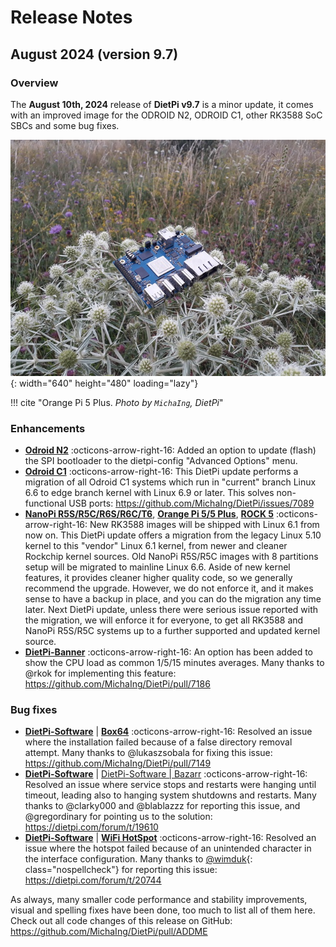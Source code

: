 # Release Notes

## August 2024 (version 9.7)

### Overview

The **August 10th, 2024** release of **DietPi v9.7** is a minor update, it comes with an improved image for the ODROID N2, ODROID C1, other RK3588 SoC SBCs and some bug fixes.

![Orange Pi 5 Plus enjoys the view](../assets/images/dietpi-release-v9_07.jpg){: width="640" height="480" loading="lazy"}

!!! cite "Orange Pi 5 Plus. *Photo by `MichaIng`, DietPi*"

### Enhancements

- [**Odroid N2**](../hardware.md#odroid) :octicons-arrow-right-16: Added an option to update (flash) the SPI bootloader to the dietpi-config "Advanced Options" menu.
- [**Odroid C1**](../hardware.md#odroid) :octicons-arrow-right-16: This DietPi update performs a migration of all Odroid C1 systems which run in "current" branch Linux 6.6 to edge branch kernel with Linux 6.9 or later. This solves non-functional USB ports: <https://github.com/MichaIng/DietPi/issues/7089>
- [**NanoPi R5S/R5C/R6S/R6C/T6**](../hardware.md#nanopi-series-friendlyelec), [**Orange Pi 5/5 Plus**](../hardware.md#orange-pi-series), [**ROCK 5**](../hardware.md#radxa) :octicons-arrow-right-16: New RK3588 images will be shipped with Linux 6.1 from now on. This DietPi update offers a migration from the legacy Linux 5.10 kernel to this "vendor" Linux 6.1 kernel, from newer and cleaner Rockchip kernel sources. Old NanoPi R5S/R5C images with 8 partitions setup will be migrated to mainline Linux 6.6. Aside of new kernel features, it provides cleaner higher quality code, so we generally recommend the upgrade. However, we do not enforce it, and it makes sense to have a backup in place, and you can do the migration any time later. Next DietPi update, unless there were serious issue reported with the migration, we will enforce it for everyone, to get all RK3588 and NanoPi R5S/R5C systems up to a further supported and updated kernel source.
- [**DietPi-Banner**](../dietpi_tools/misc_tools.md/#dietpi-banner) :octicons-arrow-right-16: An option has been added to show the CPU load as common 1/5/15 minutes averages. Many thanks to @rkok for implementing this feature: <https://github.com/MichaIng/DietPi/pull/7186>

### Bug fixes

- [**DietPi-Software**](../dietpi_tools/software_installation.md#dietpi-software) | [**Box64**](../software/gaming.md#box64) :octicons-arrow-right-16: Resolved an issue where the installation failed because of a false directory removal attempt. Many thanks to @lukaszsobala for fixing this issue: <https://github.com/MichaIng/DietPi/pull/7149>
- [**DietPi-Software**](../dietpi_tools/software_installation.md#dietpi-software) | [DietPi-Software | Bazarr](../software/bittorrent.md#bazarr) :octicons-arrow-right-16: Resolved an issue where service stops and restarts were hanging until timeout, leading also to hanging system shutdowns and restarts. Many thanks to @clarky000 and @blablazzz for reporting this issue, and @gregordinary for pointing us to the solution: <https://dietpi.com/forum/t/19610>
- [**DietPi-Software**](../dietpi_tools/software_installation.md#dietpi-software) | [**WiFi HotSpot**](../software/advanced_networking.md#wifi-hotspot) :octicons-arrow-right-16: Resolved an issue where the hotspot failed because of an unintended character in the interface configuration. Many thanks to [@wimduk](https://dietpi.com/forum/u/wimduk){: class="nospellcheck"} for reporting this issue: <https://dietpi.com/forum/t/20744>

As always, many smaller code performance and stability improvements, visual and spelling fixes have been done, too much to list all of them here. Check out all code changes of this release on GitHub: <https://github.com/MichaIng/DietPi/pull/ADDME>
